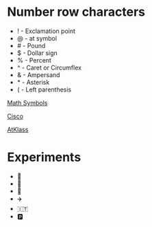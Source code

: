 # Number row characters
 - ! - Exclamation point
 - @ - at symbol
 - \# - Pound
 - $ - Dollar sign
 - % - Percent
 - ^ - Caret or Circumflex
 - & - Ampersand
 - \* - Asterisk  
 - ( - Left parenthesis 

[Math Symbols](https://kapeli.com/cheat_sheets/LaTeX_Math_Symbols.docset/Contents/Resources/Documents/index)

[Cisco](https://www.netacad.com/)

[AtKlass](https://app.atklass.com/)

# Experiments
- :boar:
- :space_invader:
- :rice_ball:
- :airplane:
- :it:
- :parking:
